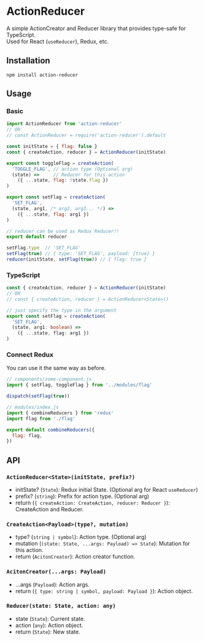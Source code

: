 # ActionReducer

A simple ActionCreator and Reducer library that provides type-safe for TypeScript.  
Used for React (`useReducer`), Redux, etc.


## Installation

```
npm install action-reducer
```


## Usage

### Basic

```js
import ActionReducer from 'action-reducer'
// OR
// const ActionReducer = require('action-reducer').default

const initState = { flag: false }
const { createAction, reducer } = ActionReducer(initState)

export const toggleFlag = createAction(
  'TOGGLE_FLAG', // action type (Optional arg)
  (state) =>     // Reducer for this action
    ({ ...state, flag: !state.flag })
)

export const setFlag = createAction(
  'SET_FLAG',
  (state, arg1, /* arg2, arg3... */) =>
    ({ ...state, flag: arg1 })
)

// reducer can be used as Redux Reducer!!
export default reducer

setFlag.type  // 'SET_FLAG'
setFlag(true) // { type: 'SET_FLAG', payload: [true] }
reducer(initState, setFlag(true)) // { flag: true }
```

### TypeScript

```ts
const { createAction, reducer } = ActionReducer(initState)
// OR
// const { createAction, reducer } = ActionReducer<State>()

// just specify the type in the argument
export const setFlag = createAction(
  'SET_FLAG',
  (state, arg1: boolean) =>
    ({ ...state, flag: arg1 })
)
```

### Connect Redux

You can use it the same way as before.

```js
// components/some-component.js
import { setFlag, toggleFlag } from '../modules/flag'

dispatch(setFlag(true))
```

```js
// modules/index.js
import { combineReducers } from 'redux'
import flag from './flag'

export default combineReducers({
  flag: flag,
})
```

## API

### `ActionReducer<State>(initState, prefix?)`

- initState? (`State`): Redux initial State. (Optional arg for React `useReducer`)
- prefix? (`string`): Prefix for action type. (Optional arg)
- return (`{ createAction: CreateAction, reducer: Reducer }`): CreateAction and Reducer.

### `CreateAction<Payload>(type?, mutation)`

- type? (`string | symbol`): Action type. (Optional arg)
- mutation (`(state: State, ...args: Payload) => State`): Mutation for this action.
- return (`AcitonCreator`): Action creator function.

### `AcitonCreator(...args: Payload)`

- ...args (`Payload`): Action args.
- return (`{ type: string | symbol, payload: Payload }`): Action object.

### `Reducer(state: State, action: any)`

- state (`State`): Current state.
- action (`any`): Action object.
- return (`State`): New state.
